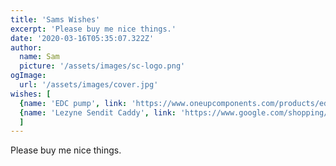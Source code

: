 ```yaml
---
title: 'Sams Wishes'
excerpt: 'Please buy me nice things.'
date: '2020-03-16T05:35:07.322Z'
author:
  name: Sam
  picture: '/assets/images/sc-logo.png'
ogImage:
  url: '/assets/images/cover.jpg'
wishes: [
  {name: 'EDC pump', link: 'https://www.oneupcomponents.com/products/edc-pump'},
  {name: 'Lezyne Sendit Caddy', link: 'https://www.google.com/shopping/product/r/en-GB/1?prds=epd:7220999156452326479,pid:7220999156452326479&psb=1'}
  ]
---
```


Please buy me nice things.